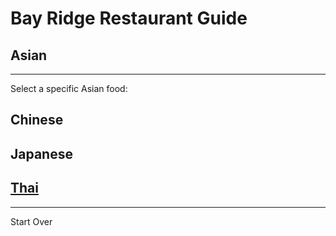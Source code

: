 # Bay Ridge Restaurant Guide
## Asian
---
Select a specific Asian food:
## Chinese
## Japanese
## [Thai](https://www.unithaibistro.com/) 
---
Start Over